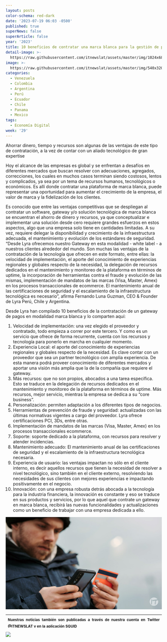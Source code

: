 ```yaml
---
layout: posts
color-schema: red-dark
date: '2023-07-19 06:03 -0500'
published: true
superNews: false
superArticle: false
year: '2023'
title: 10 beneficios de contratar una marca blanca para la gestión de pagos digitales
detail-image: >-
  https://raw.githubusercontent.com/itnewslat/assets/master/img/1024x680/Pagos-digitales-g.jpg
image: >-
  https://raw.githubusercontent.com/itnewslat/assets/master/img/540x320/Pagos-digitales-p.jpg
categories:
  - Venezuela
  - Colombia
  - Argentina
  - Perú
  - Ecuador
  - Chile
  - Panama
  - Mexico
tags:
  - Economía Digital
week: '29'
---
```

Ahorrar dinero, tiempo y recursos son algunas de las ventajas de este tipo de contratación, a la vez de contar con un aliado tecnológico de gran expertise
 
Hoy el alcance de las empresas es global y se enfrentan a desafíos en diferentes mercados que buscan resolver con adecuaciones, agregados, correcciones, los cuales en muchos casos terminan siendo costosos, lentos y complicados, ya sea por un tema de recursos humanos, tecnológicos o económicos. Es allí donde contratar una plataforma de marca blanca, puede representar una oportunidad para aumentar el crecimiento de la empresa, el valor de marca y la fidelización de los clientes. 

Es conocido que entre las ventajas competitivas que se despliegan al contratar un software, gateway y/o solución tecnológica de marca blanca se encuentran el ahorro de dinero y recursos, ya que conceptualizar e implementar una solución desde cero requiere grandes esfuerzos en estos aspectos, algo que una empresa solo tiene en cantidades limitadas. A su vez, requiere delegar la disponibilidad y crecimiento de la infraestructura adecuada, el mantenimiento y evolución de los estándares de seguridad. “Desde Lyra ofrecemos nuestro Gateway en esta modalidad - white label - a nuestros clientes alrededor del mundo. Son muchas las ventajas de la contratación de la tecnología que ofrecen en este formato, entre ellas: la velocidad de implementación, el aporte del conocimiento de experiencias regionales y globales respecto de la necesidad, la delegación de recursos dedicados en el mantenimiento y monitoreo de la plataforma en términos de uptime, la incorporación de herramientas contra el fraude y evolución de las mismas, implementación de mandatos de las marcas (Visa, Master, Amex) en los procesos transaccionales de ecommerce. El mantenimiento anual de las certificaciones de seguridad y el escalamiento de la infraestructura tecnológica es necesario”, afirma Fernando Luna Guzman, CEO & Founder de Lyra Perú, Chile y Argentina.

Desde Lyra han compilado 10 beneficios de la contratación de un gateway de pagos en modalidad marca blanca y lo comparten aquí:
 
1. Velocidad de implementación: una vez elegido el proveedor y contratado, todo empieza a correr por este tercero. Y como es un servicio que ofrece de forma recurrente, cuenta con los recursos y tecnología para ponerlo en marcha en cualquier momento.
1. Experiencia Local: el aporte del conocimiento de experiencias regionales y globales respecto de la necesidad. Es clave contar con un proveedor que sea un partner tecnológico con amplia experiencia. De esta manera podrá proveer conocimiento de diferentes mercados y aportar una visión más amplia que la de la compañía que requiere el gateway.
1. Más recursos: que no son propios, abocados a una tarea específica. Esto se traduce en la delegación de recursos dedicados en el mantenimiento y monitoreo de la plataforma en términos de uptime. Más recursos, mejor servicio, mientras la empresa se dedica a su “core business”.
1. Personalización: permiten adaptación a los diferentes tipos de negocios.
1. Herramientas de prevención de fraude y seguridad: actualizadas con las últimas normativas vigentes a cargo del proveedor. Lyra ofrece certificaciones PCI, 3Ds, entre otras.
1. Implementación de mandatos de las marcas (Visa, Master, Amex) en los procesos transaccionales ecommerce. 
1. Soporte: soporte dedicado a la plataforma, con recursos para resolver y atender incidencias.
1. Mantenimiento adecuado: El mantenimiento anual de las certificaciones de seguridad y el escalamiento de la infraestructura tecnológica necesaria.
1. Experiencia de usuario: las ventajas impactan no sólo en el cliente interno, es decir aquellos recursos que tienen la necesidad de resolver a nivel tecnológico, sino también en el cliente externo, resolviendo las necesidades de sus clientes con mejores experiencias e impactando positivamente en el negocio. 
1. Innovación: con una empresa robusta detrás abocada a la tecnología para la industria financiera, la innovación es constante y eso se traduce en sus productos y servicios, por lo que aquel que contrate un gateway en marca blanca, recibirá las nuevas funcionalidades y actualizaciones como un beneficio de trabajar con una empresa dedicada a ello.

![](https://raw.githubusercontent.com/itnewslat/assets/master/img/540x320/Pagos-digitales-p.jpg)

<table style="height: 42px;" width="569">
<tbody>
<tr>
<td style="text-align: justify;"><sub><strong>Nuestras noticias también son publicadas a través de nuestra cuenta en Twitter <a href="https://twitter.com/itnewslat?lang=es">@ITNEWSLAT</a> y en la aplicación <a href="https://squidapp.co/en/">SQUID</a></strong></sub></td>
</tr>
</tbody>
</table>
<img src="https://tracker.metricool.com/c3po.jpg?hash=56f88a41e39ab42c063cc51676587a04"/>